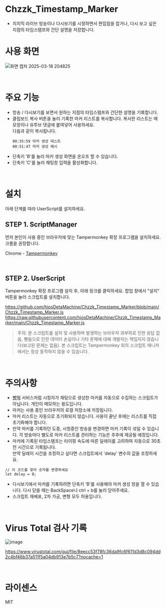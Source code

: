 # Chzzk_Timestamp_Marker
- 치치직 라이브 방송이나 다시보기를 시청하면서 편집점을 잡거나, 다시 보고 싶은 지점의 타임스탬프와 간단 설명을 저장합니다.

# 사용 화면
![화면 캡처 2025-03-18 204825](https://github.com/user-attachments/assets/26b22236-04b5-4f1f-bd00-b1349bbd62d7)

<br>

# 주요 기능

- 방송 / 다시보기를 보면서 원하는 지점의 타임스탬프와 간단한 설명을 기록합니다.
- 클립보드 복사 버튼을 눌러 기록한 마커 리스트를 복사합니다. 복사한 리스트는 메모장이나 유투브 댓글에 붙여넣어 사용하세요. <br> 다음과 같이 복사됩니다.
  ```
  00:35:59 마커 생성 테스트
  00:51:47 마커 생성 예시
  ```
- 단축키 'B'를 눌러 마커 생성 화면을 온오프 할 수 있습니다.
- 단축키 'C'를 눌러 채팅창 입력을 활성화합니다.

<br>

# 설치

아래 단계를 따라 UserScript를 설치하세요.

## STEP 1. ScriptManager
먼저 본인이 사용 중인 브라우저에 맞는 Tampermonkey 확장 프로그램을 설치하세요.
크롬을 권장합니다.

Chrome - [Tampermonkey](https://chromewebstore.google.com/detail/tampermonkey/dhdgffkkebhmkfjojejmpbldmpobfkfo?hl=ko&utm_source=ext_sidebar)

<br>

## STEP 2. UserScript
Tampermonkey 확장 프로그램 설치 후, 아래 링크를 클릭하세요. 팝업 창에서 "설치" 버튼을 눌러 스크립트를 설치합니다.

https://github.com/hiosDetaMachine/Chzzk_Timestamp_Marker/blob/main/Chzzk_Timestamp_Marker.js
https://raw.githubusercontent.com/hiosDetaMachine/Chzzk_Timestamp_Marker/main/Chzzk_Timestamp_Marker.js


> 주의: 본 스크립트를 설치 및 사용하며 발생하는 브라우저 과부하로 인한 응답 없음, 뻗음으로 인한 데이터 손실이나 기타 문제에 대해 개발자는 책임지지 않습니다(보고된 문제는 없음).
> 본 스크립트는 Tampermonkey 외의 스크립트 매니저에서는 정상 동작하지 않을 수 있습니다.

<br>

# 주의사항

- [빵떡](https://unripesoft.com/) 서비스처럼 시청자가 채팅으로 생성한 마커를 자동으로 수집하는 스크립트가 아닙니다. 개인이 메모하는 용도입니다.
- 마커는 사용 중인 브라우저의 로컬 저장소에 저장됩니다.
- 마커 리스트는 자동으로 초기화되지 않습니다. 사용이 끝난 후에는 리스트를 직접 초기화해야 합니다.
- 만약 마커를 기록하던 도중, 시청중인 방송을 변경하면 마커 기록이 섞일 수 있습니다. 각 방송마다 별도로 마커 리스트를 관리하는 기능은 추후에 제공될 예정입니다.
- 마커에 기록된 타임스탬프는 타이핑 속도에 따른 딜레이를 고려하여 자동으로 30초 전 시간으로 기록됩니다. <br> 만약 딜레이 시간을 조정하고 싶다면 스크립트에서 'delay' 변수의 값을 조정하세요.
```
// 이 코드를 찾아 숫자를 변경하세요
let delay = 0;
```
- 다시보기에서 마커를 기록하려면 단축키 'B'를 사용해야 마커 생성 창을 열 수 있습니다. 다시 닫을 때는 BackSpace나 ctrl + b를 눌러 닫아주세요.
- 스크립트 재배포, 2차 가공, 변형 모두 허용입니다.

<br>

# Virus Total 검사 기록

![image](https://github.com/user-attachments/assets/66fdb827-cbfd-4b7a-809b-717e7e72d3e3)

https://www.virustotal.com/gui/file/8eecc53f78fc36da9fc6f611d3d8c094dd2c4bf46b37a511f5a04db913e7b5c7?nocache=1

<br>

# 라이센스
MIT
